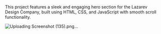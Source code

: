 This project features a sleek and engaging hero section for the Lazarev Design Company, built using HTML, CSS, and JavaScript with smooth scroll functionality.

![Uploading Screenshot (135).png…]()
